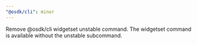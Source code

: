```yaml
---
"@osdk/cli": minor
---
```


Remove @osdk/cli widgetset unstable command. The widgetset command is available without the unstable subcommand.
